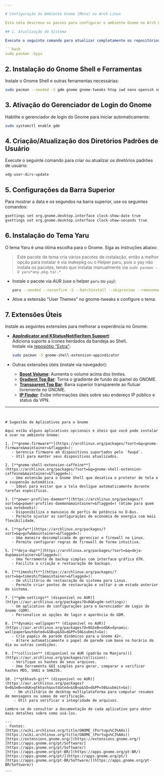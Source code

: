 ```yaml
---

# Configuração do Ambiente Gnome (Meta) no Arch Linux

Esta nota descreve os passos para configurar o ambiente Gnome no Arch Linux.  

## 1. Atualização do Sistema

Execute o seguinte comando para atualizar completamente os repositórios e o sistema:

```bash
sudo pacman -Syyu
```

## 2. Instalação do Gnome Shell e Ferramentas

Instale o Gnome Shell e outras ferramentas necessárias:

```bash
sudo pacman --needed -S gdm gnome gnome-tweaks htop iwd nano openssh smartmontools vim wget wireless_tools wpa_supplicant xdg-utils
```

## 3. Ativação do Gerenciador de Login do Gnome

Habilite o gerenciador de login do Gnome para iniciar automaticamente:

```bash
sudo systemctl enable gdm
```

## 4. Criação/Atualização dos Diretórios Padrões de Usuário

Execute o seguinte comando para criar ou atualizar os diretórios padrões de usuário:

```bash
xdg-user-dirs-update
```

## 5. Configurações da Barra Superior

Para mostrar a data e os segundos na barra superior, use os seguintes comandos:

```bash
gsettings set org.gnome.desktop.interface clock-show-date true
gsettings set org.gnome.desktop.interface clock-show-seconds true
```

## 6. Instalação do Tema Yaru

O tema Yaru é uma ótima escolha para o Gnome. Siga as instruções abaixo:
>Este pacote de tema cria vários pacotes de instalação, então a melhor opção para instalar é via makepkg ou o Helper paru, pois o yay não instala os pacotes, tendo que instalar manualmente via `sudo pacman -U yaru*any.pkg.tar.*`  
- Instale o pacote via AUR (use o helper `paru` ou `yay`):

  ```bash
  paru --needed --noconfirm -S --batchinstall --skipreview --removemake --mflags -Cris inkscape xorg-server-xvfb yaru-gnome-shell-theme
  ```

- Ative a extensão "User Themes" no gnome-tweaks e configure o tema.

## 7. Extensões Úteis

Instale as seguintes extensões para melhorar a experiência no Gnome:

- [**AppIndicator and KStatusNotifierItem Support**](https://extensions.gnome.org/extension/615/appindicator-support/):  
  Adiciona suporte a ícones herdados da bandeja ao Shell.  
  Instale via [reposiótio "Extra"](https://archlinux.org/packages/?sort=&q=gnome-shell-extension-appindicator&maintainer=&flagged=):  
  
  ```bash
  sudo pacman -S gnome-shell-extension-appindicator
  ```

- Outras extensões úteis (instale via navegador):
  - [**Boost Volume**](https://extensions.gnome.org/extension/6928/boost-volume/): Aumenta o volume acima dos limites.
  - [**Gradient Top Bar**](https://extensions.gnome.org/extension/4955/gradient-top-bar/): Torna o gradiente de fundo do painel do GNOME.
  - [**Transparent Top Bar**](https://extensions.gnome.org/extension/1708/transparent-top-bar/): Barra superior transparente ao flutuar livremente no GNOME.
  - [**IP Finder**](https://extensions.gnome.org/extension/2983/ip-finder/): Exibe informações úteis sobre seu endereço IP público e status da VPN.

---
```


# Sugestão de Aplicativos para o Gnome

Aqui estão alguns aplicativos opcionais e úteis que você pode instalar e usar no ambiente Gnome:  

1. [**gnome-firmware**](https://archlinux.org/packages/?sort=&q=gnome-firmware&maintainer=&flagged=):  
   - Gerencia firmware em dispositivos suportados pelo `fwupd`.  
   - Útil para manter seus dispositivos atualizados.  

2. [**gnome-shell-extension-caffeine**](https://archlinux.org/packages/?sort=&q=gnome-shell-extension-caffeine&maintainer=&flagged=):  
   - Uma extensão para o Gnome Shell que desativa o protetor de tela e a suspensão automática.  
   - Ideal para evitar que a tela desligue automaticamente durante tarefas específicas.  

3. [**power-profiles-daemon**](https://archlinux.org/packages/?sort=&q=power-profiles-daemon&maintainer=&flagged=) (ótimo para quem usa notebooks):  
   - Disponibiliza o manuseio de perfis de potência no D-Bus.  
   - Permite ajustar as configurações de economia de energia com mais flexibilidade.  

4. [**gufw**](https://archlinux.org/packages/?sort=&q=gufw&maintainer=&flagged=):  
   - Uma maneira descomplicada de gerenciar o firewall no Linux.  
   - Permite configurar regras de firewall de forma intuitiva.  

5. [**deja-dup**](https://archlinux.org/packages/?sort=&q=deja-dup&maintainer=&flagged=):  
   - Uma ferramenta de backup simples com interface gráfica GTK.  
   - Facilita a criação e restauração de backups.  

6. [**timeshift**](https://archlinux.org/packages/?sort=&q=timeshift&maintainer=&flagged=):  
   - Um utilitário de restauração do sistema para Linux.  
   - Permite criar pontos de restauração e voltar a um estado anterior do sistema.  

7. [**gdm-settings** (disponível no AUR)](https://aur.archlinux.org/packages?O=0&K=gdm-settings):  
   - Um aplicativo de configurações para o Gerenciador de Login do Gnome (GDM).  
   - Personalize as opções de login e aparência do GDM.  

8. [**dynamic-wallpaper** (disponível no AUR)](https://aur.archlinux.org/packages?O=0&SeB=nd&K=dynamic-wallpaper&outdated=&SB=p&SO=d&PP=50&submit=Go):  
   - Crie papéis de parede dinâmicos para o Gnome 42+.  
   - Altere automaticamente o papel de parede com base no horário do dia ou outras condições.  

9. [**collision** (disponível no AUR (padrão no Manjaro))](https://aur.archlinux.org/packages/collision):  
   - Verifique os hashes de seus arquivos.  
   - Uma ferramenta GUI simples para gerar, comparar e verificar hashes MD5, SHA1 e SHA256.  

10. [**gtkhash-git** (disponível no AUR)](https://aur.archlinux.org/packages?O=0&SeB=nd&K=gtkhash&outdated=&SB=p&SO=d&PP=50&submit=Go):  
    - Um utilitário de desktop multiplataforma para computar resumos de mensagens ou somas de verificação.  
    - Útil para verificar a integridade de arquivos.  

Lembre-se de consultar a documentação de cada aplicativo para obter mais detalhes sobre como usá-los.   

---
- Fontes:  
[https://wiki.archlinux.org/title/GNOME_(Portugu%C3%AAs)](https://wiki.archlinux.org/title/GNOME_(Portugu%C3%AAs))  
[https://extensions.gnome.org/](https://extensions.gnome.org/)  
[https://apps.gnome.org/pt/Software/](https://apps.gnome.org/pt/Software/)  
[https://apps.gnome.org/pt-BR/](https://apps.gnome.org/pt-BR/)  
[https://apps.gnome.org/pt/](https://apps.gnome.org/pt/)  
[https://apps.gnome.org/pt-BR/Software/](https://apps.gnome.org/pt-BR/Software/)  
___
